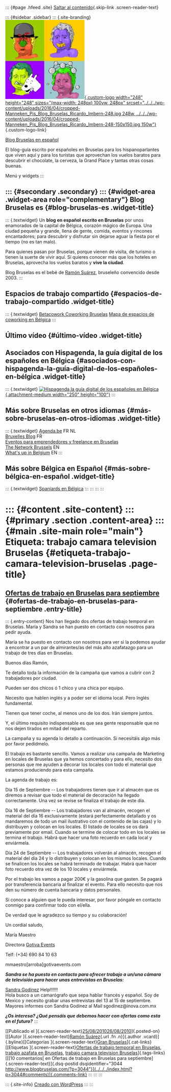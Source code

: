 ::: {#page .hfeed .site}
[Saltar al contenido](index.html#content){.skip-link
.screen-reader-text}

::: {#sidebar .sidebar}
::: {.site-branding}
[![](../../../wp-content/uploads/2016/04/cropped-Manneken_Pis_Blog_Bruselas_Ricardo_Imbern-248.jpg){.custom-logo
width="248" height="248" sizes="(max-width: 248px) 100vw, 248px"
srcset="../../../wp-content/uploads/2016/04/cropped-Manneken_Pis_Blog_Bruselas_Ricardo_Imbern-248.jpg 248w, ../../../wp-content/uploads/2016/04/cropped-Manneken_Pis_Blog_Bruselas_Ricardo_Imbern-248-150x150.jpg 150w"}](../../../index.html){.custom-logo-link}

[Blog Bruselas en español](../../../index.html)

El blog-guía escrito por españoles en Bruselas para los hispanoparlantes
que viven aquí y para los turistas que aprovechan los vuelos baratos
para descubrir el chocolate, la cerveza, la Grand Place y tantas otras
cosas buenas.

Menú y widgets
:::

::: {#secondary .secondary}
::: {#widget-area .widget-area role="complementary"}
Blog Bruselas es {#blog-bruselas-es .widget-title}
----------------

::: {.textwidget}
Un **blog en español escrito en Bruselas** por unos enamorados de la
capital de Bélgica, corazón mágico de Europa. Una ciudad pequeña y
grande, llena de gente, comida, eventos y rincones encantadores; para
descubrir y disfrutar sin dejarse aguar la fiesta por el tiempo (no es
tan malo).

Para quienes pasan por Bruselas, porque vienen de visita, de turismo o
tienen la suerte de vivir aquí. Sí quieres conocer más que los hoteles
en Bruselas, aprovecha los vuelos baratos y **vive la ciudad**.

Blog Bruselas es el bebé de [Ramón Suárez](http://www.ramonsuarez.com),
bruseleño convencido desde 2003.
:::

Espacios de trabajo compartido {#espacios-de-trabajo-compartido .widget-title}
------------------------------

::: {.textwidget}
[Betacowork Coworking Bruselas](http://www.betacowork.com) [Mapa de
espacios de coworking en Bélgica](http://coworkingbelgium.com)
:::

Último vídeo {#último-vídeo .widget-title}
------------

Asociados con Hispagenda, la guía digital de los españoles en Bélgica {#asociados-con-hispagenda-la-guía-digital-de-los-españoles-en-bélgica .widget-title}
---------------------------------------------------------------------

::: {.textwidget}
[![Hispagenda,la guía digital de los españoles en
Bélgica](../../../wp-content/uploads/2010/04/Hispagenda-250px.gif "Hispagenda, la guía digital de los españoles en Bélgica"){.attachment-medium
width="250" height="100"}](http://www.hispagenda.com)
:::

Más sobre Bruselas en otros idiomas {#más-sobre-bruselas-en-otros-idiomas .widget-title}
-----------------------------------

::: {.textwidget}
[Agenda.be](http://www.agenda.be) FR NL\
[Bruxelles Blog](http://www.bxlblog.be/) FR\
[Eventos para emprendedores y freelance en
Bruselas](http://www.betacowork.com/events/)\
[The Network
Brussels](http://groups.yahoo.com/group/TheNetworkBrussels/) EN\
[What\'s up in Belgium](http://www.whatsupin.be/) EN
:::

Más sobre Bélgica en Español {#más-sobre-bélgica-en-español .widget-title}
----------------------------

::: {.textwidget}
[Spaniards en Bélgica](http://www.spaniards.es/paises/belgica)
:::
:::
:::
:::

::: {#content .site-content}
::: {#primary .section .content-area}
::: {#main .site-main role="main"}
Etiqueta: trabajo camara television Bruselas {#etiqueta-trabajo-camara-television-bruselas .page-title}
============================================

[Ofertas de trabajo en Bruselas para septiembre](../../../index.html?p=3044) {#ofertas-de-trabajo-en-bruselas-para-septiembre .entry-title}
----------------------------------------------------------------------------

::: {.entry-content}
Nos han llegado dos ofertas de trabajo temporal en Bruselas. María y
Sandra se han puesto en contacto con nosotros para pedir ayuda.

María se ha puesto en contacto con nosotros para ver si la podemos
ayudar a encontrar a un par de almirantes/as del más alto azafatazgo
para un trabajo de tres días en Bruselas.

Buenos días Ramón,

Te detallo toda la información de la campaña que vamos a cubrir con 2
trabajadores por ciudad.

Pueden ser dos chicos ó 1 chico y una chica por equipo.

Necesito que hablen inglés y a poder ser el idioma local. Pero Inglés
fundamental.

Tienen que tener coche, al menos uno de los dos. Irán siempre juntos.

Y, el último requisito indispensable es que sea gente responsable que no
nos dejen tirados en mitad del reparto.

La campaña y su agenda lo detallo a continuación. Si necesitáis algo más
por favor pedídmelo.

El trabajo es bastante sencillo. Vamos a realizar una campaña de
Marketing en locales de Bruselas que ya hemos concertado y para ello,
necesito dos personas que me ayuden a decorar los locales con todo el
material que estamos produciendo para esta campaña.

La agenda de trabajo es:

Día 15 de Septiembre -- Los trabajadores tienen que ir al almacén que os
diremos a revisar que todo el material de decoración ha llegado
correctamente. Una vez se revise se finaliza el trabajo de este día.

Día 16 de Septiembre -- Los trabajadores van al almacén, recogen el
material del día 16 exclusivamente (estará perfectamente detallado y os
mandaremos de todo un mail ilustrativo con el contenido de las cajas) y
lo distribuyen y colocan en los locales. El listado de locales se os
dará previamente por email. Cuando se termine de colocar todo en los
locales se termina el trabajo. Habrá que hacer una foto recuerdo en cada
local y enviármela.

Día 24 de Septiembre -- Los trabajadores volverán al almacén, recogen el
material del día 24 y lo distribuyen y colocan en los mismos locales.
Cuando se finalicen los locales se habrá terminado de trabajar. Habrá
que hacer foto recuerdo otra vez de los 10 locales y enviármela.

Por el trabajo les vamos a pagar 200€ y la gasolina que gasten. Se
pagará por transferencia bancaria al finalizar el evento. Para ello
necesito que nos den su número de cuenta bancaria y datos personales.

Si conoce a alguien que le pueda interesar, por favor póngale en
contacto conmigo para confirmar todo con el/ella.

De verdad que le agradezco su tiempo y su colaboración!

Un cordial saludo,

María Maestro

Directora [Gotiva
Events](http://www.blogbruselas.com/blog/tag/trabajo-camara-television-bruselas/www.gotivaevents.com)

Telf: (+34) 690 84 10 63

mmaestro\[arroba\]gotivaevents.com

***Sandra se ha puesto en contacto para ofrecer trabajo a un/una cámara
de televisión para hacer unas entrevistas en Bruselas:***

[Sandra Godinez](http://www.facebook.com/profile.php?id=1044487917)
Help!!!!!!\
Hola busco a un camarógrafo que sepa hablar francés y español. Soy de
Mexico y necesito grabar unas entrevistas del 13 al 15 de septiembre.
Mayores informes con Sandra Godinez al Mail sgodinez\@inova.com.mx

***¿Os interesa? ¿Qué pensáis que debemos hacer con ofertas como esta en
el futuro?***
:::

[[Publicado el
]{.screen-reader-text}[25/08/201026/08/2010](../../../index.html?p=3044)]{.posted-on}[[[Autor
]{.screen-reader-text}[Ramón
Suárez](../../2010/04/30/index.html?author=2){.url .fn .n}]{.author
.vcard}]{.byline}[[Categorías ]{.screen-reader-text}[Gran
Bruselas](../../category/gran-bruselas/index.html)]{.cat-links}[[Etiquetas
]{.screen-reader-text}[Ofertas de trabajo temporal en
Bruselas](../ofertas-de-trabajo-temporal-en-bruselas/index.html),
[trabajo azafata en
Bruselas](../trabajo-azafata-en-bruselas/index.html), [trabajo camara
television Bruselas](index.html)]{.tags-links}[[[10 comentarios[ en
Ofertas de trabajo en Bruselas para
septiembre]{.screen-reader-text}]{.dsq-postid
dsqidentifier="3044 http://www.blogbruselas.com/?p=3044"}](../../../index.html?p=3044#comments)]{.comments-link}
:::
:::
:::

::: {.site-info}
[Creado con WordPress](https://es.wordpress.org/)
:::
:::
